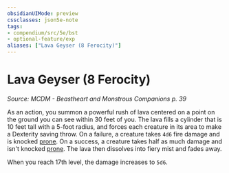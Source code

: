 ```yaml
---
obsidianUIMode: preview
cssclasses: json5e-note
tags:
- compendium/src/5e/bst
- optional-feature/exp
aliases: ["Lava Geyser (8 Ferocity)"]
---
```

# Lava Geyser (8 Ferocity)
*Source: MCDM - Beastheart and Monstrous Companions p. 39* 

As an action, you summon a powerful rush of lava centered on a point on the ground you can see within 30 feet of you. The lava fills a cylinder that is 10 feet tall with a 5-foot radius, and forces each creature in its area to make a Dexterity saving throw. On a failure, a creature takes `4d6` fire damage and is knocked [prone](../../../Rules%20&%20Options/5e%20Rules/conditions.md##prone). On a success, a creature takes half as much damage and isn't knocked [prone](../../../Rules%20&%20Options/5e%20Rules/conditions.md##prone). The lava then dissolves into fiery mist and fades away.

When you reach 17th level, the damage increases to `5d6`.